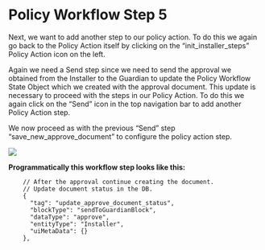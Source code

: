 # Policy Workflow Step 5

Next, we want to add another step to our policy action. To do this we again go back to the Policy Action itself by clicking on the “init\_installer\_steps” Policy Action icon on the left.

Again we need a Send step since we need to send the approval we obtained from the Installer to the Guardian to update the Policy Workflow State Object which we created with the approval document. This update is necessary to proceed with the steps in our Policy Action. To do this we again click on the “Send” icon in the top navigation bar to add another Policy Action step.

We now proceed as with the previous “Send” step “save\_new\_approve\_document” to configure the policy action step.

![](../.gitbook/assets/PW\_image\_10.png)

**Programmatically this workflow step looks like this:**

```
    // After the approval continue creating the document.
    // Update document status in the DB.
    {
      "tag": "update_approve_document_status",
      "blockType": "sendToGuardianBlock",
      "dataType": "approve",
      "entityType": "Installer",
      "uiMetaData": {}
    },
```
